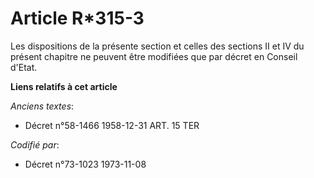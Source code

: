 # Article R*315-3

Les dispositions de la présente section et celles des sections II et IV du présent chapitre ne peuvent être modifiées que par
décret en Conseil d'Etat.

**Liens relatifs à cet article**

_Anciens textes_:

  - Décret n°58-1466 1958-12-31 ART. 15 TER

_Codifié par_:

  - Décret n°73-1023 1973-11-08
